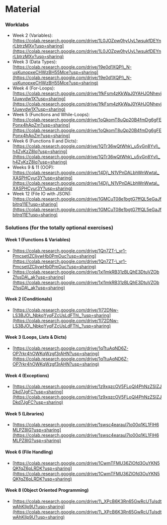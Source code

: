 # Material

### Worklabs

* Week 2 (Variables): [https://colab.research.google.com/drive/1L0JOZpw0hyUyL1wsukfDEYnrLbtrzMXv?usp=sharing](https://colab.research.google.com/drive/1L0JOZpw0hyUyL1wsukfDEYnrLbtrzMXv?usp=sharing)
* Week 3 (Data Types): [https://colab.research.google.com/drive/19e0d1XQPl\_N-usKunopxeCHWzBH55Mce?usp=sharing](https://colab.research.google.com/drive/19e0d1XQPl\_N-usKunopxeCHWzBH55Mce?usp=sharing)
* Week 4 (For-Loops): [https://colab.research.google.com/drive/1fkFsm4zKkWaJ0YAHJONhevjfJuwvdw1X?usp=sharing](https://colab.research.google.com/drive/1fkFsm4zKkWaJ0YAHJONhevjfJuwvdw1X?usp=sharing)
* Week 5 (Functions and While-Loops): [https://colab.research.google.com/drive/1oQkomT8uQp20B4fmDg6gFEPonx4hApZm?usp=sharing](https://colab.research.google.com/drive/1oQkomT8uQp20B4fmDg6gFEPonx4hApZm?usp=sharing)
* Week 6 (Functions II and Dicts): [https://colab.research.google.com/drive/1QTr36wQtWhk\_u5vGn8Yvl\_h4ZyKzZ8lq?usp=sharing](https://colab.research.google.com/drive/1QTr36wQtWhk\_u5vGn8Yvl\_h4ZyKzZ8lq?usp=sharing)
* Weeks 9 & 11 (OOP): [https://colab.research.google.com/drive/14Dj\_N1VPnDALbhWnWwta\_XASPHCyur3Y?usp=sharing](https://colab.research.google.com/drive/14Dj\_N1VPnDALbhWnWwta\_XASPHCyur3Y?usp=sharing)
* Week 12 (File IO with JSON): [https://colab.research.google.com/drive/1GMCuT08e1bgtG7ffQL5eGaJfbitrq11E?usp=sharing](https://colab.research.google.com/drive/1GMCuT08e1bgtG7ffQL5eGaJfbitrq11E?usp=sharing)

### Solutions (for the totally optional exercises)

#### Week 1 (Functions & Variables)

* [https://colab.research.google.com/drive/1Qn7ZT-\_yr1-PmcsetIZCljvwHb0PmOuc?usp=sharing](https://colab.research.google.com/drive/1Qn7ZT-\_yr1-PmcsetIZCljvwHb0PmOuc?usp=sharing)
* [https://colab.research.google.com/drive/1xl1mkRB31zBLQhE3DtuVZObZfssDA\_ak?usp=sharing](https://colab.research.google.com/drive/1xl1mkRB31zBLQhE3DtuVZObZfssDA\_ak?usp=sharing)

#### Week 2 (Conditionals)

* [https://colab.research.google.com/drive/1I72DNw-LS3BJO\_NbkqYyqFZcUsLdFTh\_?usp=sharing](https://colab.research.google.com/drive/1I72DNw-LS3BJO\_NbkqYyqFZcUsLdFTh\_?usp=sharing)

#### Week 3 (Loops, Lists & Dicts)

* [https://colab.research.google.com/drive/1qTtuAqND6Z-OP7rkr4hOWKqWzgf3rAHN?usp=sharing](https://colab.research.google.com/drive/1qTtuAqND6Z-OP7rkr4hOWKqWzgf3rAHN?usp=sharing)

#### **Week 4 (Exceptions)**

* [https://colab.research.google.com/drive/1z9xqzcOV5FLoQl4PhNzZSIZJDkd7JgFC?usp=sharing](https://colab.research.google.com/drive/1z9xqzcOV5FLoQl4PhNzZSIZJDkd7JgFC?usp=sharing)

#### Week 5 (Libraries)

* [https://colab.research.google.com/drive/1swsc4earaul7lo00q1KL1FlH6MLPZ8lG?usp=sharing](https://colab.research.google.com/drive/1swsc4earaul7lo00q1KL1FlH6MLPZ8lG?usp=sharing)

#### Week 6 (File Handling)

* [https://colab.research.google.com/drive/1CwmTFMU36ZlOfd3OuYKN5QKfqZ6pLRDK?usp=sharing](https://colab.research.google.com/drive/1CwmTFMU36ZlOfd3OuYKN5QKfqZ6pLRDK?usp=sharing)

#### **Week 8 (Object Oriented Programming)**

* [https://colab.research.google.com/drive/1\_XPcB6K3Rn65GwRcUTulsdtwAhKIlp9U?usp=sharing](https://colab.research.google.com/drive/1\_XPcB6K3Rn65GwRcUTulsdtwAhKIlp9U?usp=sharing)
